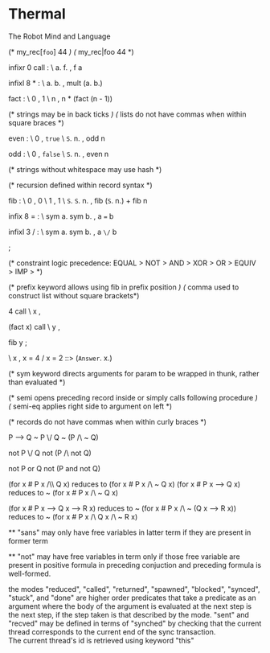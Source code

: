 # Thermal
The Robot Mind and Language


 (* my_rec[`foo`] 44 *)
 (* my_rec|foo 44 *)

 infixr 0 call :
 \ a. f. , f a

 infixl 8 * :
 \ a. b. , mult (a. b.)

 fact :
 \ 0 , 1
 \ n , n * (fact (n - 1))

 (* strings may be in back ticks *)
 (* lists do not have commas when within square braces *)

 even :
 \ 0 , `true`
 \ `S`. n. , odd n

 odd :
 \ 0 , `false`
 \ `S`. n. , even n

 (* strings without whitespace may use hash *)

 (* recursion defined within record syntax *)

 fib : 
 \ 0 , 0
 \ 1 , 1
 \ `S`. `S`. n. , fib (`S`. n.) + fib n


 infix 8 = :
 \ sym a. sym b. , a `=` b

 infixl 3 \/ :
 \ sym a. sym b. , a `\/` b

 ;

 (* constraint logic precedence: EQUAL > NOT > AND > XOR > OR > EQUIV > IMP > *)

 (* prefix keyword allows using fib in prefix position *)
 (* comma used to construct list without square brackets*)


 4 call \ x , 

 (fact x) call \ y , 
 
 fib y ; 

 \ x , x = 4 \/ x = 2 ::> (`Answer`. x.)

 (* sym keyword directs arguments for param to be wrapped in thunk, rather than evaluated *)

 (* semi opens preceding record inside or simply calls following procedure *)
 (* semi-eq applies right side to argument on left *)

 (* records do not have commas when within curly braces *)



P --> Q
~ P \\/ Q
~ (P /\\ ~ Q)  

not P \\/ Q
not (P /\\ not Q)  

not P or Q
not (P and not Q)  


(for x # P x /\\\\ Q x) reduces to (for x # P x /\ ~ Q x)
(for x # P x --> Q x) reduces to ~ (for x # P x /\ ~ Q x)

(for x # P x --> Q x --> R x) reduces to
~ (for x # P x /\\ ~ (Q x --> R x)) reduces to
~ (for x # P x /\\ Q x /\\ ~ R x)

** "sans" may only have free variables in latter term if
they are present in former term

** "not" may have free variables in term only if 
those free variable are present in positive formula in preceding conjuction
and preceding formula is well-formed.


the modes "reduced", "called", "returned", "spawned", "blocked", "synced", "stuck", and "done" are higher order predicates that take a predicate as an argument where the body of the argument is evaluated at the next step is the next step, if the step taken is that described by the mode. "sent" and "recved" may be defined in terms of "synched" by checking that the current thread corresponds to the current end of the sync transaction.  
The current thread's id is retrieved using keyword "this" 
